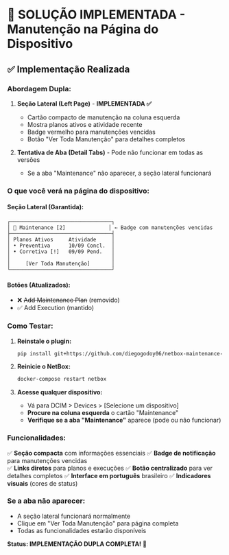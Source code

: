 # 🔧 SOLUÇÃO IMPLEMENTADA - Manutenção na Página do Dispositivo

## ✅ Implementação Realizada

### **Abordagem Dupla:**

1. **Seção Lateral (Left Page)** - **IMPLEMENTADA ✅**
   - Cartão compacto de manutenção na coluna esquerda
   - Mostra planos ativos e atividade recente
   - Badge vermelho para manutenções vencidas
   - Botão "Ver Toda Manutenção" para detalhes completos

2. **Tentativa de Aba (Detail Tabs)** - Pode não funcionar em todas as versões
   - Se a aba "Maintenance" não aparecer, a seção lateral funcionará

### **O que você verá na página do dispositivo:**

#### **Seção Lateral (Garantida):**
```
┌─────────────────────────────────┐
│ 📅 Maintenance [2]              │ ← Badge com manutenções vencidas
├─────────────────────────────────┤
│ Planos Ativos     Atividade     │
│ • Preventiva      10/09 Concl.  │
│ • Corretiva [!]   09/09 Pend.   │
│                                 │
│     [Ver Toda Manutenção]       │
└─────────────────────────────────┘
```

#### **Botões (Atualizados):**
- ❌ ~~Add Maintenance Plan~~ (removido)
- ✅ Add Execution (mantido)

### **Como Testar:**

1. **Reinstale o plugin:**
   ```bash
   pip install git+https://github.com/diegogodoy06/netbox-maintenance-device.git
   ```

2. **Reinicie o NetBox:**
   ```bash
   docker-compose restart netbox
   ```

3. **Acesse qualquer dispositivo:**
   - Vá para DCIM > Devices > [Selecione um dispositivo]
   - **Procure na coluna esquerda** o cartão "Maintenance"
   - **Verifique se a aba "Maintenance"** aparece (pode ou não funcionar)

### **Funcionalidades:**

✅ **Seção compacta** com informações essenciais
✅ **Badge de notificação** para manutenções vencidas  
✅ **Links diretos** para planos e execuções
✅ **Botão centralizado** para ver detalhes completos
✅ **Interface em português** brasileiro
✅ **Indicadores visuais** (cores de status)

### **Se a aba não aparecer:**
- A seção lateral funcionará normalmente
- Clique em "Ver Toda Manutenção" para página completa
- Todas as funcionalidades estarão disponíveis

**Status: IMPLEMENTAÇÃO DUPLA COMPLETA! 🎯**
